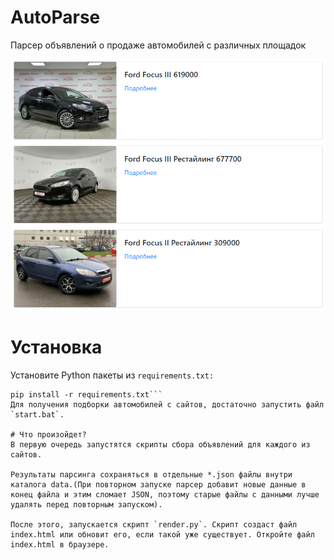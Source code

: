 # AutoParse
Парсер объявлений о продаже автомобилей с различных площадок

![alt text](Screenshot_1.png)

# Установка
Установите Python пакеты из `requirements.txt:`
```
pip install -r requirements.txt```
Для получения подборки автомобилей с сайтов, достаточно запустить файл `start.bat`.

# Что произойдет?
В первую очередь запустятся скрипты сбора объявлений для каждого из сайтов.

Результаты парсинга сохраняться в отдельные *.json файлы внутри каталога data.(При повторном запуске парсер добавит новые данные в конец файла и этим сломает JSON, поэтому старые файлы с данными лучше удалять перед повторным запуском).

После этого, запускается скрипт `render.py`. Скрипт создаст файл index.html или обновит его, если такой уже существует. Откройте файл index.html в браузере.
